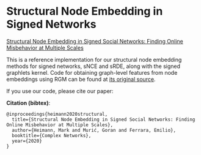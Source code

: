 # Structural Node Embedding in Signed Networks

<a href="https://markheimann.github.io/papers/20CompNet_SignedRole.pdf">Structural Node Embedding in Signed Social Networks:
Finding Online Misbehavior at Multiple Scales</a>

This is a reference implementation for our structural node embedding methods for signed networks, sNCE and sRDE, along with the signed graphlets kernel.  Code for obtaining graph-level features from node embeddings using RGM can be found at <a href="https://github.com/GemsLab/RGM">its original source</a>.

If you use our code, please cite our paper:

**Citation (bibtex)**:

```
@inproceedings{heimann2020structural,
  title={Structural Node Embedding in Signed Social Networks: Finding Online Misbehavior at Multiple Scales},
  author={Heimann, Mark and Murić, Goran and Ferrara, Emilio},
  booktitle={Complex Networks},
  year={2020}
}
```
